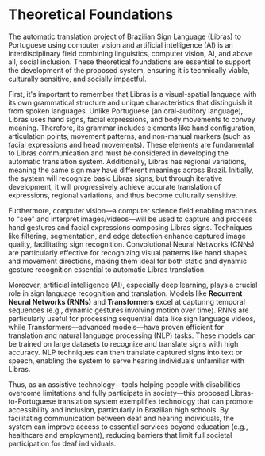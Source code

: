 # Theoretical Foundations

The automatic translation project of Brazilian Sign Language (Libras) to Portuguese using computer vision and artificial intelligence (AI) is an interdisciplinary field combining linguistics, computer vision, AI, and above all, social inclusion. These theoretical foundations are essential to support the development of the proposed system, ensuring it is technically viable, culturally sensitive, and socially impactful.

First, it's important to remember that Libras is a visual-spatial language with its own grammatical structure and unique characteristics that distinguish it from spoken languages. Unlike Portuguese (an oral-auditory language), Libras uses hand signs, facial expressions, and body movements to convey meaning. Therefore, its grammar includes elements like hand configuration, articulation points, movement patterns, and non-manual markers (such as facial expressions and head movements). These elements are fundamental to Libras communication and must be considered in developing the automatic translation system. Additionally, Libras has regional variations, meaning the same sign may have different meanings across Brazil. Initially, the system will recognize basic Libras signs, but through iterative development, it will progressively achieve accurate translation of expressions, regional variations, and thus become culturally sensitive.

Furthermore, computer vision—a computer science field enabling machines to "see" and interpret images/videos—will be used to capture and process hand gestures and facial expressions composing Libras signs. Techniques like filtering, segmentation, and edge detection enhance captured image quality, facilitating sign recognition. Convolutional Neural Networks (CNNs) are particularly effective for recognizing visual patterns like hand shapes and movement directions, making them ideal for both static and dynamic gesture recognition essential to automatic Libras translation.

Moreover, artificial intelligence (AI), especially deep learning, plays a crucial role in sign language recognition and translation. Models like **Recurrent Neural Networks (RNNs)** and **Transformers** excel at capturing temporal sequences (e.g., dynamic gestures involving motion over time). RNNs are particularly useful for processing sequential data like sign language videos, while Transformers—advanced models—have proven efficient for translation and natural language processing (NLP) tasks. These models can be trained on large datasets to recognize and translate signs with high accuracy. NLP techniques can then translate captured signs into text or speech, enabling the system to serve hearing individuals unfamiliar with Libras.

Thus, as an assistive technology—tools helping people with disabilities overcome limitations and fully participate in society—this proposed Libras-to-Portuguese translation system exemplifies technology that can promote accessibility and inclusion, particularly in Brazilian high schools. By facilitating communication between deaf and hearing individuals, the system can improve access to essential services beyond education (e.g., healthcare and employment), reducing barriers that limit full societal participation for deaf individuals.








